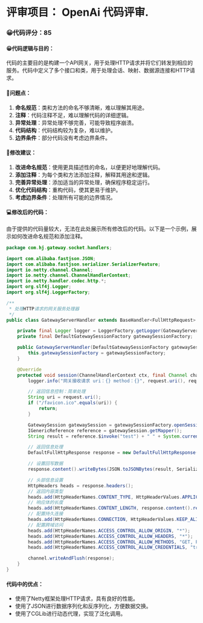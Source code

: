 # 评审项目： OpenAi 代码评审.

### 😀代码评分：85
#### 😀代码逻辑与目的：
代码的主要目的是构建一个API网关，用于处理HTTP请求并将它们转发到相应的服务。代码中定义了多个接口和类，用于处理会话、映射、数据源连接和HTTP请求。

#### 🎯问题点：
1. **命名规范**：类和方法的命名不够清晰，难以理解其用途。
2. **注释**：代码注释不足，难以理解代码的详细逻辑。
3. **异常处理**：异常处理不够完善，可能导致程序崩溃。
4. **代码结构**：代码结构较为复杂，难以维护。
5. **边界条件**：部分代码没有考虑边界条件。

#### 🎯修改建议：
1. **改进命名规范**：使用更具描述性的命名，以便更好地理解代码。
2. **添加注释**：为每个类和方法添加注释，解释其用途和逻辑。
3. **完善异常处理**：添加适当的异常处理，确保程序稳定运行。
4. **优化代码结构**：重构代码，使其更易于维护。
5. **考虑边界条件**：处理所有可能的边界情况。

#### 💻修改后的代码：
由于提供的代码量较大，无法在此处展示所有修改后的代码。以下是一个示例，展示如何改进命名规范和添加注释。

```java
package com.hj.gateway.socket.handlers;

import com.alibaba.fastjson.JSON;
import com.alibaba.fastjson.serializer.SerializerFeature;
import io.netty.channel.Channel;
import io.netty.channel.ChannelHandlerContext;
import io.netty.handler.codec.http.*;
import org.slf4j.Logger;
import org.slf4j.LoggerFactory;

/**
 * 处理HTTP请求的网关服务处理器
 */
public class GatewayServerHandler extends BaseHandler<FullHttpRequest> {

    private final Logger logger = LoggerFactory.getLogger(GatewayServerHandler.class);
    private final DefaultGatewaySessionFactory gatewaySessionFactory;

    public GatewayServerHandler(DefaultGatewaySessionFactory gatewaySessionFactory) {
        this.gatewaySessionFactory = gatewaySessionFactory;
    }

    @Override
    protected void session(ChannelHandlerContext ctx, final Channel channel, FullHttpRequest request) {
        logger.info("网关接收请求 uri：{} method：{}", request.uri(), request.method());

        // 返回信息控制：简单处理
        String uri = request.uri();
        if ("/favicon.ico".equals(uri)) {
            return;
        }

        GatewaySession gatewaySession = gatewaySessionFactory.openSession(uri);
        IGenericReference reference = gatewaySession.getMapper();
        String result = reference.$invoke("test") + " " + System.currentTimeMillis();

        // 返回信息处理
        DefaultFullHttpResponse response = new DefaultFullHttpResponse(HttpVersion.HTTP_1_1, HttpResponseStatus.OK);

        // 设置回写数据
        response.content().writeBytes(JSON.toJSONBytes(result, SerializerFeature.PrettyFormat));

        // 头部信息设置
        HttpHeaders heads = response.headers();
        // 返回内容类型
        heads.add(HttpHeaderNames.CONTENT_TYPE, HttpHeaderValues.APPLICATION_JSON + "; charset=UTF-8");
        // 响应体的长度
        heads.add(HttpHeaderNames.CONTENT_LENGTH, response.content().readableBytes());
        // 配置持久连接
        heads.add(HttpHeaderNames.CONNECTION, HttpHeaderValues.KEEP_ALIVE);
        // 配置跨域访问
        heads.add(HttpHeaderNames.ACCESS_CONTROL_ALLOW_ORIGIN, "*");
        heads.add(HttpHeaderNames.ACCESS_CONTROL_ALLOW_HEADERS, "*");
        heads.add(HttpHeaderNames.ACCESS_CONTROL_ALLOW_METHODS, "GET, POST, PUT, DELETE");
        heads.add(HttpHeaderNames.ACCESS_CONTROL_ALLOW_CREDENTIALS, "true");

        channel.writeAndFlush(response);
    }
}
```

#### 代码中的优点：
- 使用了Netty框架处理HTTP请求，具有良好的性能。
- 使用了JSON进行数据序列化和反序列化，方便数据交换。
- 使用了CGLib进行动态代理，实现了泛化调用。